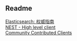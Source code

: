 ## Readme

[Elasticsearch: 权威指南](https://www.elastic.co/guide/cn/elasticsearch/guide/current/index.html)   
[NEST - High level client  ](https://www.elastic.co/guide/en/elasticsearch/client/net-api/current/nest-getting-started.html)     
[Community Contributed Clients](https://www.elastic.co/guide/en/elasticsearch/client/community/current/index.html#dotnet)  